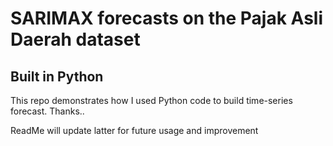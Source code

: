 # SARIMAX forecasts on the Pajak Asli Daerah dataset
## Built in Python


This repo demonstrates how I used Python code to build time-series forecast. 
Thanks..

ReadMe will update latter for future usage and improvement
